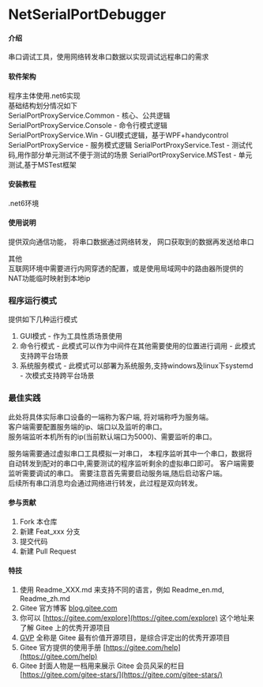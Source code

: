# NetSerialPortDebugger

#### 介绍
串口调试工具，使用网络转发串口数据以实现调试远程串口的需求

#### 软件架构
程序主体使用.net6实现  
基础结构划分情况如下  
SerialPortProxyService.Common - 核心、公共逻辑
SerialPortProxyService.Console - 命令行模式逻辑
SerialPortProxyService.Win - GUI模式逻辑，基于WPF+handycontrol
SerialPortProxyService - 服务模式逻辑
SerialPortProxyService.Test - 测试代码,用作部分单元测试不便于测试的场景
SerialPortProxyService.MSTest - 单元测试,基于MSTest框架

#### 安装教程

.net6环境

#### 使用说明
提供双向通信功能，
将串口数据通过网络转发，
网口获取到的数据再发送给串口


其他  
互联网环境中需要进行内网穿透的配置，或是使用局域网中的路由器所提供的NAT功能临时映射到本地ip


### 程序运行模式
提供如下几种运行模式
1. GUI模式 - 作为工具性质场景使用
2. 命令行模式 - 此模式可以作为中间件在其他需要使用的位置进行调用 - 此模式支持跨平台场景
3. 系统服务模式 - 此模式可以部署为系统服务,支持windows及linux下systemd - 次模式支持跨平台场景


### 最佳实践
此处将具体实际串口设备的一端称为客户端, 将对端称呼为服务端。  
客户端需要配置服务端的ip、端口以及监听的串口。  
服务端监听本机所有的ip(当前默认端口为5000)、需要监听的串口。  


服务端需要通过虚拟串口工具模拟一对串口，
本程序监听其中一个串口，数据将自动转发到配对的串口中,需要测试的程序监听剩余的虚拟串口即可。 
客户端需要监听需要调试的串口。
需要注意首先需要启动服务端,随后启动客户端。  
后续所有串口消息均会通过网络进行转发，此过程是双向转发。  



#### 参与贡献

1.  Fork 本仓库
2.  新建 Feat_xxx 分支
3.  提交代码
4.  新建 Pull Request


#### 特技

1.  使用 Readme\_XXX.md 来支持不同的语言，例如 Readme\_en.md, Readme\_zh.md
2.  Gitee 官方博客 [blog.gitee.com](https://blog.gitee.com)
3.  你可以 [https://gitee.com/explore](https://gitee.com/explore) 这个地址来了解 Gitee 上的优秀开源项目
4.  [GVP](https://gitee.com/gvp) 全称是 Gitee 最有价值开源项目，是综合评定出的优秀开源项目
5.  Gitee 官方提供的使用手册 [https://gitee.com/help](https://gitee.com/help)
6.  Gitee 封面人物是一档用来展示 Gitee 会员风采的栏目 [https://gitee.com/gitee-stars/](https://gitee.com/gitee-stars/)
